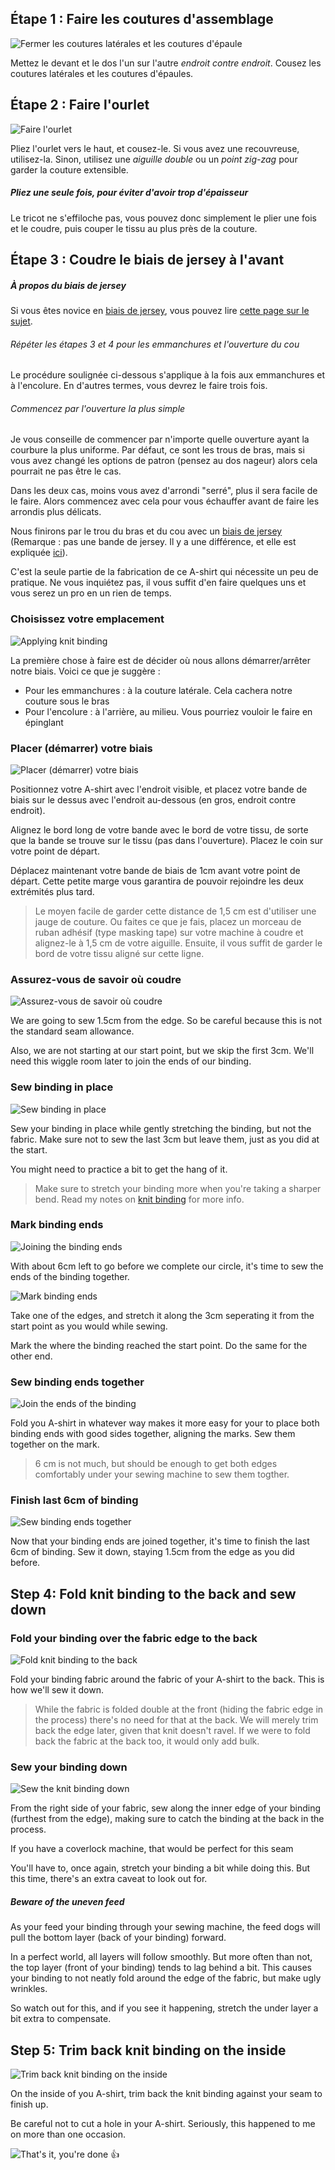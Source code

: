 
## Étape 1 : Faire les coutures d'assemblage

![Fermer les coutures latérales et les coutures d'épaule](step01.png)

Mettez le devant et le dos l'un sur l'autre _endroit contre endroit_. Cousez les coutures latérales et les coutures d'épaules.

## Étape 2 : Faire l'ourlet

![Faire l'ourlet](step02.png)

Pliez l'ourlet vers le haut, et cousez-le. Si vous avez une recouvreuse, utilisez-la. Sinon, utilisez une _aiguille double_ ou un _point zig-zag_ pour garder la couture extensible.

<Note>

##### Pliez une seule fois, pour éviter d'avoir trop d'épaisseur
Le tricot ne s'effiloche pas, vous pouvez donc simplement le plier une fois et le coudre, puis couper le tissu au plus près de la couture.

</Note>

## Étape 3 : Coudre le biais de jersey à l'avant

<Note>

##### À propos du biais de jersey

Si vous êtes novice en [biais de jersey](/fr/docs/sewing/knit-binding), vous pouvez lire [cette page sur le sujet](/fr/docs/sewing/knit-binding).

###### Répéter les étapes 3 et 4 pour les emmanchures et l'ouverture du cou

Le procédure soulignée ci-dessous s'applique à la fois aux emmanchures et à l'encolure. En d'autres termes, vous devrez le faire trois fois.

###### Commencez par l'ouverture la plus simple

Je vous conseille de commencer par n'importe quelle ouverture ayant la courbure la plus uniforme. Par défaut, ce sont les trous de bras, mais si vous avez changé les options de patron (pensez au dos nageur) alors cela pourrait ne pas être le cas.

Dans les deux cas, moins vous avez d'arrondi "serré", plus il sera facile de le faire. Alors commencez avec cela pour vous échauffer avant de faire les arrondis plus délicats.

</Note>

Nous finirons par le trou du bras et du cou avec un [biais de jersey](/en/docs/sewing/knit-binding) (Remarque : pas une bande de jersey. Il y a une différence, et elle est expliquée [ici](/en/docs/sewing/knit-binding)).

<Note>

C'est la seule partie de la fabrication de ce A-shirt qui nécessite un peu de pratique. Ne vous inquiétez pas, il vous suffit d'en faire quelques uns et vous serez un pro en un rien de temps.

</Note>

### Choisissez votre emplacement

![Applying knit binding](step03a.png)

La première chose à faire est de décider où nous allons démarrer/arrêter notre biais. Voici ce que je suggère :

  - Pour les emmanchures : à la couture latérale. Cela cachera notre couture sous le bras
  - Pour l'encolure : à l'arrière, au milieu. Vous pourriez vouloir le faire en épinglant

### Placer (démarrer) votre biais

![Placer (démarrer) votre biais](step03b.png)

Positionnez votre A-shirt avec l'endroit visible, et placez votre bande de biais sur le dessus avec l'endroit au-dessous (en gros, endroit contre endroit).

Alignez le bord long de votre bande avec le bord de votre tissu, de sorte que la bande se trouve sur le tissu (pas dans l'ouverture). Placez le coin sur votre point de départ.

Déplacez maintenant votre bande de biais de 1cm avant votre point de départ. Cette petite marge vous garantira de pouvoir rejoindre les deux extrémités plus tard.

> Le moyen facile de garder cette distance de 1,5 cm est d'utiliser une jauge de couture. Ou faites ce que je fais, placez un morceau de ruban adhésif (type masking tape) sur votre machine à coudre et alignez-le à 1,5 cm de votre aiguille. Ensuite, il vous suffit de garder le bord de votre tissu aligné sur cette ligne.

### Assurez-vous de savoir où coudre

![Assurez-vous de savoir où coudre](step03c.png)

We are going to sew 1.5cm from the edge. So be careful because this is not the standard seam allowance.

Also, we are not starting at our start point, but we skip the first 3cm. We'll need this wiggle room later to join the ends of our binding.

### Sew binding in place

![Sew binding in place](step03d.png)

Sew your binding in place while gently stretching the binding, but not the fabric. Make sure not to sew the last 3cm but leave them, just as you did at the start.

You might need to practice a bit to get the hang of it.

> Make sure to stretch your binding more when you're taking a sharper bend. Read my notes on [knit binding](/en/docs/sewing/knit-binding) for more info.

### Mark binding ends

![Joining the binding ends](step03e.png)

With about 6cm left to go before we complete our circle, it's time to sew the ends of the binding together.

![Mark binding ends](step03f.png)

Take one of the edges, and stretch it along the 3cm seperating it from the start point as you would while sewing.

Mark the where the binding reached the start point. Do the same for the other end.

### Sew binding ends together

![Join the ends of the binding](step03g.png)

Fold you A-shirt in whatever way makes it more easy for your to place both binding ends with good sides together, aligning the marks. Sew them together on the mark.

> 6 cm is not much, but should be enough to get both edges comfortably under your sewing machine to sew them togther.

### Finish last 6cm of binding

![Sew binding ends together](step03h.png)

Now that your binding ends are joined together, it's time to finish the last 6cm of binding. Sew it down, staying 1.5cm from the edge as you did before.

## Step 4: Fold knit binding to the back and sew down

### Fold your binding over the fabric edge to the back

![Fold knit binding to the back](step04a.png)


Fold your binding fabric around the fabric of your A-shirt to the back. This is how we'll sew it down.

> While the fabric is folded double at the front (hiding the fabric edge in the process) there's no need for that at the back. We will merely trim back the edge later, given that knit doesn't ravel. If we were to fold back the fabric at the back too, it would only add bulk.

### Sew your binding down

![Sew the knit binding down](step04b.png)

From the right side of your fabric, sew along the inner edge of your binding (furthest from the edge), making sure to catch the binding at the back in the process.

<Note>

If you have a coverlock machine, that would be perfect for this seam

</Note>

You'll have to, once again, stretch your binding a bit while doing this. But this time, there's an extra caveat to look out for.

<Note>

##### Beware of the uneven feed
As your feed your binding through your sewing machine, the feed dogs will pull the bottom layer (back of your binding) forward. 

In a perfect world, all layers will follow smoothly. 
But more often than not, the top layer (front of your binding) tends to lag behind a bit. 
This causes your binding to not neatly fold around the edge of the fabric, but make ugly wrinkles.

So watch out for this, and if you see it happening, stretch the under layer a bit extra to compensate.

</Note>

## Step 5: Trim back knit binding on the inside

![Trim back knit binding on the inside](step05.png)

On the inside of you A-shirt, trim back the knit binding against your seam to finish up.

<Note>

Be careful not to cut a hole in your A-shirt. Seriously, this happened to me on more than one occasion.

</Note>

![That's it, you're done 👍](finished.gif)
